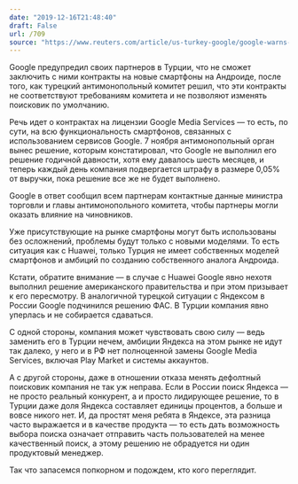 ```yaml
---
date: "2019-12-16T21:48:40"
draft: False
url: /709
source: "https://www.reuters.com/article/us-turkey-google/google-warns-turkish-partners-over-new-android-phones-amid-dispute-idUSKBN1YK0QR"
---
```


Google предупредил своих партнеров в Турции, что не сможет заключить с ними контракты на новые смартфоны на Андроиде, после того, как турецкий антимонопольный комитет решил, что эти контракты не соответствуют требованиям комитета и не позволяют изменять поисковик по умолчанию.

Речь идет о контрактах на лицензии Google Media Services — то есть, по сути, на всю функциональность смартфонов, связанных с использованием сервисов Google. 7 ноября антимонопольный орган вынес решение, которым констатировал, что Google не выполнил его решение годичной давности, хотя ему давалось шесть месяцев, и теперь каждый день компания подвергается штрафу в размере 0,05% от выручки, пока решение все же не будет выполнено.

Google в ответ сообщил всем партнерам контактные данные министра торговли и главы антимонопольного комитета, чтобы партнеры могли оказать влияние на чиновников.

Уже присутствующие на рынке смартфоны могут быть использованы без осложнений, проблемы будут только с новыми моделями. То есть ситуация как с Huawei, только Турция не имеет собственных моделей смартфонов и амбиций по созданию собственного аналога Андроида.

Кстати, обратите внимание — в случае с Huawei Google явно нехотя выполнил решение американского правительства и при этом призывает к его пересмотру. В аналогичной турецкой ситуации с Яндексом в России Google подчинился решению ФАС. В Турции компания явно уперлась и не собирается сдаваться.

С одной стороны, компания может чувствовать свою силу — ведь заменить его в Турции нечем, амбиции Яндекса на этом рынке не идут так далеко, у него и в РФ нет полноценной замены Google Media Services, включая Play Market и системы аккаунтов. 

А с другой стороны, даже в отношении отказа менять дефолтный поисковик компания не так уж неправа. Если в России поиск Яндекса — не просто реальный конкурент, а и просто лидирующее решение, то в Турции даже доля Яндекса составляет единицы процентов, а больше и вовсе никого нет. И, да простят меня ребята в Яндексе, эта разница часто выражается и в качестве продукта — то есть дать возможность выбора поиска означает отправить часть пользователей на менее качественный поиск, а этому решению не обрадуется ни один продуктовый менеджер.

Так что запасемся попкорном и подождем, кто кого переглядит.
